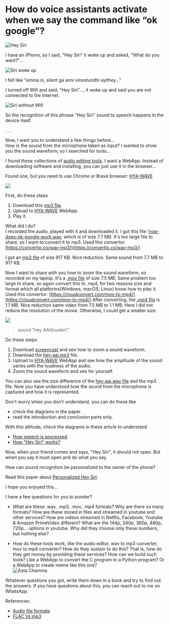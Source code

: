 # How do voice assistants activate when we say the command like “ok google”?  
  
![Hey Siri](hey-siri-flow.png "Hey Siri")
  
I have an iPhone, so I said, "Hey Siri" it woke up and asked, "What do you want?"...   
  
![Siri woke up](hey-siri.png "Siri work up")
  
I felt like "amma ni, silent ga anni vinestundhi ayithey..."  
  
I turned off Wifi and said, "Hey Siri"..., it woke up and said you are not connected to the internet.  
  
![Siri without Wifi](hey-siri-offline.png "Siri in offline also woke up")

So the recognition of this phrase "Hey Siri" sound to speech happens in the device itself.  
  
. . .  
  
Now, I want you to understand a few things before...  
How is the sound from the microphone taken as input? I wanted to show you the sound waveform, so I searched for tools...  
  
I found these collections of [audio editing tools](https://www.musicianonamission.com/best-free-audio-editor/). I want a WebApp. Instead of downloading software and installing, you can just use it in the browser...  
   
Found one, but you need to use Chrome or Brave browser: [HYA-WAVE](https://wav.hya.io/#/fx)  
  
![](how-does-ok-google-work.png)  
  

First, do these steps
1. Download this [mp3 file](how-does-ok-google-work.mp3).
2. Upload to [HYA-WAVE](https://wav.hya.io/#/fx) WebApp.
3. Play it.
  
What did I do?  
I recorded the audio, played with it and downloaded it. I got this file: [how-does-ok-google-work.wav](how-does-ok-google-work.wav), which is of size 7.7 MB. It's too large file to share, so I want to convert it to mp3. Used this convertor: [https://convertio.co/wav-mp3/](https://convertio.co/wav-mp3/)  
  
I got an [mp3 file](how-does-ok-google-work.mp3) of size 917 KB. Nice reduction. Same sound from 7.7 MB to 917 KB.  

Now I want to share with you how to zoom the sound waveform, so recorded on my laptop. It's a [.mov file](hey-aai-screencast.mov) of size 7.5 MB. Same problem too large to share, so again convert this to .mp4, for two reasons size and format which all platforms(Windows, macOS, Linux) know how to play it. Used this convertor: 
[https://cloudconvert.com/mov-to-mp4/](https://cloudconvert.com/mov-to-mp4/)
After converting, the [.mp4 file](hey-aai-screencast.mp4) is 1.1 MB. Nice reduction same video from 7.5 MB to 1.1 MB. Here I did not reduce the resolution of the movie. Otherwise, I could get a smaller size.  
  
![](hey-aai.png)  
> sound "hey AAI(louder)"
  
Do these steps:
1. Download [screencast](hey-aai-screencast.mp4) and see how to zoom a sound waveform.
2. Download the [hey-aai.mp3](hey-aai.mp3) file.
3. Upload to [HYA-WAVE](https://wav.hya.io/#/fx) WebApp and see how the amplitude of the sound varies with the loudness of the audio.
4. Zoom the sound waveform and see for yourself.

You can also see the size difference of the [hey-aai.wav file](hey-aai.wav) and the mp3 file. Now you have understood how the sound from the microphone is captured and how it is represented.   
   
Don't worry when you don't understand, you can do these like
+ check the diagrams in the paper.
+ read the introduction and conclusion parts only.

With this attitude, check the diagrams in these article to understand 
+ [How speech is processed](https://towardsdatascience.com/beginners-guide-to-speech-analysis-4690ca7a7c05).  
+ [How "Hey Siri" works?](https://machinelearning.apple.com/2017/10/01/hey-siri.html)  

Now, when your friend comes and says, "Hey Siri", it should not open. But when you say it must open and do what you say.  
  
How can sound recognition be personalized to the owner of the phone?  
  
Read this paper about [Personalized Hey Siri](https://machinelearning.apple.com/2018/04/16/personalized-hey-siri.html)  
  
I hope you enjoyed this...  

I have a few questions for you to ponder?
+ What are these .wav, .mp3, .mov, .mp4 formats? Why are there so many formats? How are these stored in files and streamed in youtube and other services? How are videos streamed in Netflix, Facebook, Youtube & Amazon PrimeVideo different? What are the 144p, 240p, 360p, 480p, 720p... options in youtube. Why did they choose only these numbers, but nothing else?  

+ How do these tools work, like the audio editor, wav to mp3 converter, mov to mp4 converter? How do they sustain to do this? That is, how do they get money by providing these services? How can we build such tools? Like a WebApp to convert the C program to a Python program? Or a WebApp to create meme like this one?  
![Asta Chamma](asta-chamma.jpg "Bhaga adindhi kadhu")


Whatever questions you got, write them down in a book and try to find out the answers. If you have questions about this, you can reach out to me on WhatsApp.
  
References:
+ [Audio file formats](https://youtu.be/e6f8Y8W-Iio)
+ [FLAC Vs mp3](https://youtu.be/Zr0womlb8AI)

